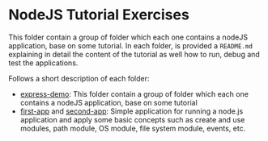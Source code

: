# NodeJS Tutorial Exercises

This folder contain a group of folder which each one contains a nodeJS application, base on some tutorial. In each folder, is provided a `README.md` explaining in detail the content of the tutorial as well how to run, debug and test the applications.

Follows a short description of each folder:

- [express-demo](./express-demo): This folder contain a group of folder which each one contains a nodeJS application, base on some tutorial
- [first-app](./first-app) and [second-app](./second-app): Simple application for running a node.js application and apply some basic concepts such as create and use modules, path module, OS module, file system module, events, etc.
